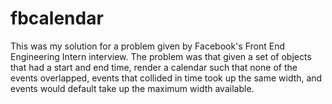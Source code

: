 fbcalendar
==========
This was my solution for a problem given by Facebook's Front End Engineering Intern interview. The problem was that given a set of objects that had a start and end time, render a calendar such that none of the events overlapped, events that collided in time took up the same width, and events would default take up the maximum width available.
